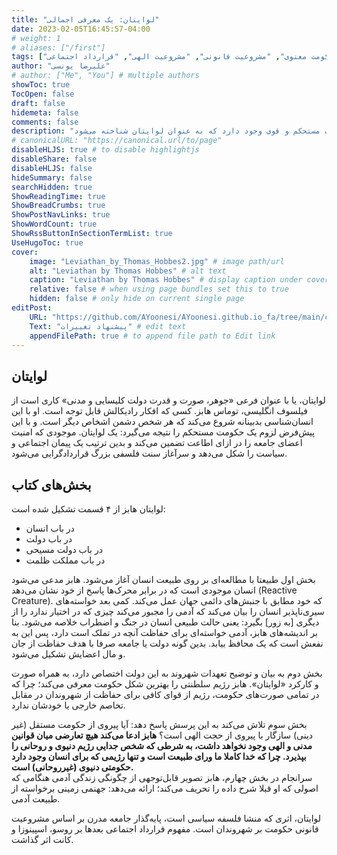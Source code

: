 ```yaml
---
title: "لوایتان: یک معرفی اجمالی"
date: 2023-02-05T16:45:57-04:00
# weight: 1
# aliases: ["/first"]
tags: ["لوایتان", "توماس هابز", "انسان‌شناسی", "پیمان اجتماعی", "حکومت مستحکم", "رژیم سلطنتی", "حکومت معنوی", "مشروعیت قانونی", "مشروعیت الهی", "قرارداد اجتماعی"]
author: "علیرضا یونسی"
# author: ["Me", "You"] # multiple authors
showToc: true
TocOpen: false
draft: false
hidemeta: false
comments: false
description: "کتاب لوایتان نوشته توماس هابز، یکی از اثرات بزرگ در تاریخ فلسفه سیاسی است که مفهومی مهم را به نام لوایتان (یا همان دولت مطلق) مطرح می‌کند. هابز در این کتاب با مطالعه طبیعت انسان و نیازهای او به امنیت و حفاظت، به نتیجه می‌رسد که برای تضمین امنیت اعضای جامعه، نیاز به وجود یک حکومت مستحکم و قوی وجود دارد که به عنوان لوایتان شناخته می‌شود."
# canonicalURL: "https://canonical.url/to/page"
disableHLJS: true # to disable highlightjs
disableShare: false
disableHLJS: false
hideSummary: false
searchHidden: true
ShowReadingTime: true
ShowBreadCrumbs: true
ShowPostNavLinks: true
ShowWordCount: true
ShowRssButtonInSectionTermList: true
UseHugoToc: true
cover:
    image: "Leviathan_by_Thomas_Hobbes2.jpg" # image path/url
    alt: "Leviathan by Thomas Hobbes" # alt text
    caption: "Leviathan by Thomas Hobbes" # display caption under cover
    relative: false # when using page bundles set this to true
    hidden: false # only hide on current single page
editPost:
    URL: "https://github.com/AYoonesi/AYoonesi.github.io_fa/tree/main/content"
    Text: "پیشنهاد تغییرات" # edit text
    appendFilePath: true # to append file path to Edit link
---
```


## لوایتان

لوایتان، یا با عنوان فرعی «جوهر، صورت و قدرت دولت کلیسایی و مدنی» کاری است از فیلسوف انگلیسی، توماس هابز. کسی که افکار رادیکالش قابل توجه است. او با این انسان‌شناسی بدبینانه شروع می‌کند که هر شخص دشمن اشخاص دیگر است. و با این پیش‌فرض لزوم یک حکومت مستحکم را نتیجه می‌گیرد: یک لوایتان. موجودی که امنیت اعضای جامعه را در ازای اطاعت تضمین می‌کند و بدین ترتیب یک پیمان اجتماعی و سیاست را شکل می‌دهد و سرآغاز سنت فلسفی بزرگ قراردادگرایی می‌شود.

## بخش‌های کتاب

لوایتان هابز از ۴ قسمت تشکیل شده است:

- در باب انسان
- در باب دولت
- در باب دولت مسیحی
- در باب مملکت ظلمت

بخش اول طبیعتا با مطالعه‌ای بر روی طبیعت انسان آغاز می‌شود. هابز مدعی می‌شود انسان موجودی است که در برابر محرک‌ها پاسخ از خود نشان می‌دهد (Reactive Creature). که خود مطابق با جنبش‌های دائمی جهان عمل می‌کند. کمی بعد خواسته‌های سیری‌ناپذیر انسان را بیان می‌کند که آدمی را مجبور می‌کند چیزی که در اختیار ندارد را از دیگری [به زور] بگیرد: یعنی حالت طبیعی انسان در جنگ و اضطراب خلاصه می‌شود. بنا بر اندیشه‌های هابز، آدمی خواسته‌ای برای حفاظت آنچه در تملک است دارد، پس این به نفعش است که یک محافظ بیابد. بدین گونه دولت یا جامعه صرفا با هدف حفاظت از جان و مال اعضایش تشکیل می‌شود.  

بخش دوم به بیان و توضیح تعهدات شهروند به این دولت اختصاص دارد، به همراه صورت و کارکرد «لوایتان». هابز رژیم سلطنتی را بهترین شکل حکومت معرفی می‌کند؛ چرا که در تمامی صورت‌های حکومت، رژیم از قوای کافی برای حفاظت از شهروندان در مقابل تخاصم خارجی یا خودشان ندارد.  

بخش سوم تلاش می‌کند به این پرسش پاسخ دهد: آیا پیروی از حکومت مستقل (غیر دینی) سازگار با پیروی از حجت الهی است؟ **هابز ادعا می‌کند هیچ تعارضی میان قوانین مدنی و الهی وجود نخواهد داشت، به شرطی که شخص جدایی رژیم دنیوی و روحانی را بپذیرد. چرا که خدا کاملا ما ورای طبیعت است و تنها رژیمی که برای انسان وجود دارد حکومتی دنیوی (غیرروحانی) است.**  
سرانجام در بخش چهارم، هابز تصویر قابل‌توجهی از چگونگی زندگی آدمی هنگامی که اصولی که او قبلا شرح داده را تحریف می‌کند؛ ارائه می‌دهد: جهنمی زمینی برخواسته از طبیعت آدمی.

[](https://bayanbox.ir/info/5577450282558393428/13-3-8708587)

لوایتان، اثری که منشا فلسفه سیاسی است، پایه‌گذار جامعه مدرن بر اساس مشروعیت قانونی حکومت بر شهروندان است. مفهوم قرارداد اجتماعی بعدها بر روسو، اسپینوزا و کانت اثر گذاشت.